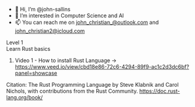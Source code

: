 - 👋 Hi, I’m @john-sallins
- 👀 I’m interested in Computer Science and AI 
- 📫 You can reach me on john_christian_@outlook.com and john_christian2@icloud.com 



Level 1  
Learn Rust basics 
1)  Video 1 - How to install Rust Language -> https://www.veed.io/view/cbd18e86-72c6-4294-89f9-ac1c2d3dc6bf?panel=showcase






Citation: The Rust Programming Language
by Steve Klabnik and Carol Nichols, with contributions from the Rust Community.
https://doc.rust-lang.org/book/
